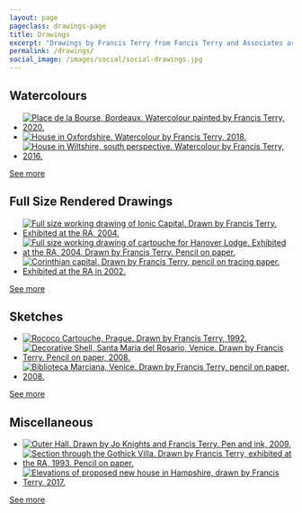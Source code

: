 ```yaml
---
layout: page
pageclass: drawings-page
title: Drawings
excerpt: "Drawings by Francis Terry from Fancis Terry and Associates architects showing his classical buildings and architectural details, drawn by hand using pencil, pen and ink, watercolour and oil paint."
permalink: /drawings/
social_image: /images/social/social-drawings.jpg
---
```

<h2>Watercolours</h2>

<ul class="list">

<li class="third">
<a class="fancybox" rel="group" href="/images/drawings/place-de-la-bourse-bordeaux.jpg" title="Place de la Bourse, Bordeaux. Watercolour painted by Francis Terry, 2020.">
<img class="lazy" src="/images/drawings/thumbs/place-de-la-bourse-bordeaux.jpg" alt="Place de la Bourse, Bordeaux. Watercolour painted by Francis Terry, 2020." />
</a>
</li>

<li class="third">
<a class="fancybox" rel="group" href="/images/drawings/house-in-oxfordshire.jpg" title="House in Oxfordshire. Watercolour by Francis Terry, 2018.">
<img class="lazy" src="/images/drawings/thumbs/house-in-oxfordshire.jpg" alt="House in Oxfordshire. Watercolour by Francis Terry, 2018." />
</a>
</li>

<li class="third">
<a class="fancybox" rel="group" href="/images/drawings/unnamedpainting1.jpg" title="House in Wiltshire, south perspective. Watercolour by Francis Terry, 2016.">
<img class="lazy" src="/images/drawings/thumbs/unnamedpainting1.jpg" alt="House in Wiltshire, south perspective. Watercolour by Francis Terry, 2016." />
</a>
</li>

</ul>

<p><a href="/drawings/watercolours" class="button" alt="Watercolours">See more</a></p>

<lineout></lineout>

<h2>Full Size Rendered Drawings</h2>

<ul class="list">

<li class="third">
<a class="fancybox" rel="group" href="/images/drawings/00s_image1.jpg" title="Full size working drawing of Ionic Capital. Drawn by Francis Terry. Exhibited at the RA, 2004.">
<img class="lazy" src="/images/drawings/thumbs/00s_image1.jpg" alt="Full size working drawing of Ionic Capital. Drawn by Francis Terry. Exhibited at the RA, 2004." />
</a>
</li>

<li class="third">
<a class="fancybox" rel="group" href="/images/drawings/00s_image2.jpg" title="Full size working drawing of cartouche for Hanover Lodge. Exhibited at the RA, 2004. Drawn by Francis Terry. Pencil on paper.">
<img class="lazy" src="/images/drawings/thumbs/00s_image2.jpg" alt="Full size working drawing of cartouche for Hanover Lodge. Exhibited at the RA, 2004. Drawn by Francis Terry. Pencil on paper." />
</a>
</li>

<li class="third">
<a class="fancybox" rel="group" href="/images/drawings/00s_image3.jpg" title="Corinthian capital. Drawn by Francis Terry, pencil on tracing paper. Exhibited at the RA in 2002.">
<img class="lazy" src="/images/drawings/thumbs/00s_image3.jpg" alt="Corinthian capital. Drawn by Francis Terry, pencil on tracing paper. Exhibited at the RA in 2002." />
</a>
</li>

</ul>

<p><a href="/drawings/rendered/" class="button" alt="Full Size Rendered Drawings">See more</a></p>

<lineout></lineout>

<h2>Sketches</h2>

<ul class="list">

<li class="third">
<a class="fancybox" rel="group" href="/images/essays/sketching-with-my-father/s-nicholas-prague-ft.jpg" title="Rococo Cartouche, Prague. Drawn by Francis Terry, 1992.">
<img class="lazy" src="/images/drawings/thumbs/s-nicholas-prague-ft.jpg" alt="Rococo Cartouche, Prague. Drawn by Francis Terry, 1992." />
</a>
</li>

<li class="third">
<a class="fancybox" rel="group" href="/images/drawings/ftsketches_image8.jpg" title="Decorative Shell, Santa Maria del Rosario, Venice. Drawn by Francis Terry. Pencil on paper, 2008.">
<img class="lazy" src="/images/drawings/thumbs/ftsketches_image8.jpg" alt="Decorative Shell, Santa Maria del Rosario, Venice. Drawn by Francis Terry. Pencil on paper, 2008." />
</a>
</li>

<li class="third">
<a class="fancybox" rel="group" href="/images/drawings/ftsketches_image1.jpg" title="Biblioteca Marciana, Venice. Drawn by Francis Terry, pencil on paper, 2008.">
<img class="lazy" src="/images/drawings/thumbs/ftsketches_image1.jpg" alt="Biblioteca Marciana, Venice. Drawn by Francis Terry, pencil on paper, 2008." />
</a>
</li>

</ul>

<p><a href="/drawings/sketches/" class="button" alt="Sketches">See more</a></p>

<lineout></lineout>

<h2>Miscellaneous</h2>

<ul class="list">

<li class="third">
<a class="fancybox" rel="group" href="/images/drawings/dec15_19.jpg" title="Outer Hall. Drawn by Jo Knights and Francis Terry. Pen and ink, 2009.">
<img class="lazy" src="/images/drawings/thumbs/dec15_19.jpg" alt="Outer Hall. Drawn by Jo Knights and Francis Terry. Pen and ink, 2009." />
</a>
</li>

<li class="third">
<a class="fancybox" rel="group" href="/images/drawings/90s_image2.jpg" title="Section through the Gothick Villa. Drawn by Francis Terry, exhibited at the RA, 1993. Pencil on paper.">
<img class="lazy" src="/images/drawings/thumbs/90s_image2.jpg" alt="Section through the Gothick Villa. Drawn by Francis Terry, exhibited at the RA, 1993. Pencil on paper." />
</a>
</li>

<li class="third">
<a class="fancybox" rel="group" href="/images/drawings/new-house-in-hampshire-francis-terry-2017.jpg" title="Elevations of proposed new house in Hampshire, drawn by Francis Terry, 2017.">
<img class="lazy" src="/images/drawings/thumbs/new-house-in-hampshire-francis-terry-2017.jpg" alt="Elevations of proposed new house in Hampshire, drawn by Francis Terry, 2017." />
</a>
</li>

</ul>

<p><a href="/drawings/miscellaneous/" class="button" alt="Miscellaneous Drawings">See more</a></p>